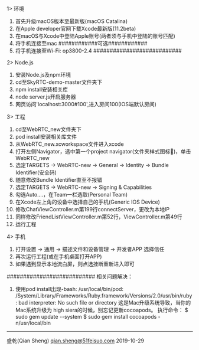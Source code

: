 1> 环境
  1. 首先升级macOS版本至最新版(macOS Catalina)
  2. 在Apple developer官网下载Xcode最新版(11.2beta)
  3. 在macOS与Xcode中登陆Apple账号(两者须与手机中登陆的账号匹配)
  4. 将手机连接至mac
  ############可选############
  5. 将手机连接至Wi-Fi: op3800-2.4
  ###########################
  
2> Node.js
  1. 安装Node.js及npm环境
  2. cd至SkyRTC-demo-master文件夹下
  3. npm install安装相关库
  4. node server.js开启服务器
  5. 网页访问'localhost:3000#100',进入房间100(IOS端默认房间)
  
3> 工程
  1. cd至WebRTC_new文件夹下
  2. pod install安装相关库文件
  3. 从WebRTC_new.xcworkspace文件进入xcode
  4. 打开左侧Navigator，选中第一个project navigator(文件夹样式图标📁)，单击WebRTC_new
  5. 选定TARGETS -> WebRTC-new -> General -> Identity -> Bundle Identifier(安全码)
  6. 随意修改Bundle Identifier直至不报错
  7. 选定TARGETS -> WebRTC-new -> Signing & Capabilities
  8. 勾选Auto....，在Team一栏选取(Personal Team)
  9. 在Xcode左上角的设备中选择自己的手机(Generic IOS Device)
  10. 修改ChatViewController.m第199行connectServer，更改为本地IP
  11. 同样修改FriendListViewController.m第52行，ViewController.m第49行
  12. 运行工程
  
4> 手机
  1. 打开设置 -> 通用 -> 描述文件和设备管理 -> 开发者APP 选择信任
  2. 再次运行工程(或在手机桌面打开APP)
  3. 如果遇到显示本地流白屏，则点选挂断重新进入即可
  
  ###########################
  相关问题解决：
  1. 使用pod install出现-bash: /usr/local/bin/pod: /System/Library/Frameworks/Ruby.framework/Versions/2.0/usr/bin/ruby: bad interpreter: No such file or directory
  这是Mac升级系统导致，当你的Mac系统升级为 high siera的时候，别忘记更新cocoapods。
  执行命令：
  $ sudo gem update --system
  $ sudo gem install cocoapods -n/usr/local/bin
  
  ---------------------------------------------------
  盛乾(Qian Sheng)
  qian.sheng@51feisuo.com
  2019-10-29

